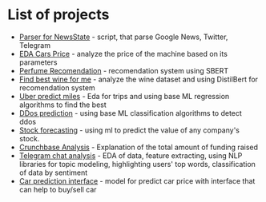 # List of projects

- [Parser for NewsState](https://github.com/Pelmeshek1706/parser) - script, that parse Google News, Twitter, Telegram
- [EDA Cars Price](https://github.com/Pelmeshek1706/eda_cars) - analyze the price of the machine based on its parameters
- [Perfume Recomendation](https://github.com/Pelmeshek1706/parfume_recomendation) - recomendation system using SBERT
- [Find best wine for me](https://github.com/Pelmeshek1706/best_wine) - analyze the wine dataset and using DistilBert for recomendation system
- [Uber predict miles](https://github.com/Pelmeshek1706/uber_eda_n_ml) - Eda for trips and using base ML regression algorithms to find the best
- [DDos prediction](https://github.com/Pelmeshek1706/ddos_detection) - using base ML classification algorithms to detect ddos
- [Stock forecasting](https://github.com/Pelmeshek1706/stock_forecasting) - using ml to predict the value of any company's stock.
- [Crunchbase Analysis](https://github.com/Pelmeshek1706/crunchbase_analysis) - Explanation of the total amount of funding raised 
- [Telegram chat analysis](https://github.com/Pelmeshek1706/telegram-chat-analyse) - EDA of data, feature extracting, using NLP libraries for topic modeling, highlighting users' top words, classification of data by sentiment
- [Car prediction interface](https://github.com/Pelmeshek1706/car_predict_interface) - model for predict car price with interface that can help to buy/sell car 
